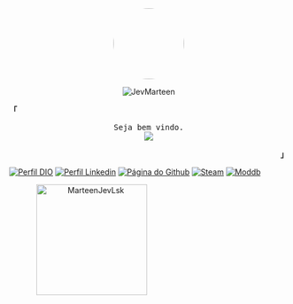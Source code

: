 <div align="center">
  <img src="https://i.pinimg.com/736x/be/82/9b/be829bcfc8fef59967c83a7e2201034c.jpg" width="128" heigth="128" style="border-radius: 60%;"><br>
 </div>
 <p align="center"> <img src="https://komarev.com/ghpvc/?username=MarteenJevLsk&label=Profile%20views&color=blueviolet&style=flat" alt="JevMarteen" /> </p>


<p align="left"><strong><samp>「</samp></strong></p>
  <p align="center">
    <samp>
    Seja bem vindo.
      <br>
        <image src="https://readme-typing-svg.herokuapp.com?font=Space+Mono&weight=900&size=12&duration=3000&pause=1000&color=97a4e2&center=true&width=410&height=45&lines=A+gente+percebe+que+a+%C3%BAnica+coisa+que+se+perde%2C+%C3%A9+tempo+mesmo.;Seu+valor+n%C3%A3o+depende+da+opni%C3%A3o+de+ningu%C3%A9m.;Um+peda%C3%A7o+de+mim+se+vai%2C+e+com+ele%2C+meus+erros.">
    </samp>
  </p>
<p align="right"><strong><samp>」</samp></strong></p>

[![Perfil DIO](https://img.shields.io/badge/JetForkel-432959?style=for-the-badge)](https://jetforkel.com)
[![Perfil Linkedin](https://img.shields.io/badge/Perfil%20Linkedin-432959?style=for-the-badge)](https://www.linkedin.com/in/m%C3%A1rcio-reno-1a2424369/)
[![Página do Github](https://img.shields.io/badge/Página%20do%20Github-432959?style=for-the-badge)](https://marteenjevlsk.github.io/)
[![Steam](https://img.shields.io/badge/Steam-0d1117?style=for-the-badge&logo=steam&logoColor=white)](https://steamcommunity.com/id/_jeweljev/)
[![Moddb](https://img.shields.io/badge/moddb-a8131f?style=for-the-badge)](https://www.moddb.com/members/jevlsk)

<div style="text-align: center;">
  <div style="display: inline-block; height: 100%;">
    <picture>
      <source media="(prefers-color-scheme: dark)" srcset="https://github-readme-stats.vercel.app/api/top-langs?username=MarteenJevLsk&show_icons=true&theme=radical&locale=pt-br&layout=compact" />
      <source media="(prefers-color-scheme: light)" srcset="https://github-readme-stats.vercel.app/api/top-langs?username=MarteenJevLsk&show_icons=true&locale=pt-br&layout=compact" />
      <img align="left" src="https://github-readme-stats.vercel.app/api/top-langs?username=MarteenJevLsk&show_icons=true&theme=radical&locale=pt-br&layout=compact" alt="MarteenJevLsk" style="height: 200px;" />
    </picture>
  </div>

  <div style="display: inline-block; height: 100%;">
    <picture>
      <source media="(prefers-color-scheme: dark)" srcset="https://github-readme-stats.vercel.app/api?username=MarteenJevLsk&show_icons=true&theme=radical&locale=pt-br" />
      <source media="(prefers-color-scheme: light)" srcset="https://github-readme-stats.vercel.app/api?username=MarteenJevLsk&show_icons=true&locale=pt-br" />
      <img align="center" src="https://github-readme-stats.vercel.app/api?username=MartenJevLsk&show_icons=true&theme=radical&locale=pt-br" alt="MarteenJevLsk" style="height: 200px;" />
    </picture>
  </div>
</div>

<h2 align="center">Linguagens:</h2>
<div style="display: flex; align-items: flex-start; align: center">
<table align="center">
  <tr>
    <td align="center" width="96">
        <img src="https://techstack-generator.vercel.app/mysql-icon.svg" alt="icon" width="65" height="65" alt="MySQL" />
      <br>MySQL
    </td>
    <td align="center" width="96">
        <img src="https://techstack-generator.vercel.app/react-icon.svg" alt="icon" width="65" height="65" alt="React"/>
      <br>React
    </td>
    <td align="center" width="96">
        <img src="https://techstack-generator.vercel.app/js-icon.svg" alt="icon" width="65" height="65" alt="Javascript JS"/>
      <br>JavaScript
    </td>
    <td align="center" width="96">
        <img src="https://techstack-generator.vercel.app/sass-icon.svg" alt="icon" width="65" height="65" alt="SaSS"/>
      <br>SaSS
    </td>
    <td align="center" width="96">
        <img src="https://techstack-generator.vercel.app/docker-icon.svg" alt="icon" width="65" height="65" alt="Docker"/>
      <br>Docker
    </td>
    <td align="center" width="96"> 
        <img src="https://techstack-generator.vercel.app/github-icon.svg" width="65" height="65" alt="Github" />
      <br>Github
    </td>
    <td align="center" width="96">
        <img src="https://techstack-generator.vercel.app/nginx-icon.svg" width="65" height="65" alt="Nginx" />
      <br>Nginx
    </td>
    <td align="center" width="100">
        <img src="https://i.imgur.com/1GzLpqX.gif" width="65" height="65" alt="PHP" />
      <br>PHP
    </td>
    <td align="center" width="100">
        <img src="" width="100" height="65" alt="Laravel" />
      <br>Laravel
    </td>
 </tr>
</table>
</div>

<img src="https://github-readme-stats.vercel.app/api/pin/?username=MarteenJevLsk&repo=github-page-portfolio
&theme=dark&title_color=C2FFC7&icon_color=CB9DF0&text_color=ffffff&bg_color=000000" />

<p align="center">
<h2 align="center">Discord</h2>

<a align="center" href="https://discord.com/users/340608909230211074">
<img align="center" src="https://lanyard.cnrad.dev/api/340608909230211074?bg=2B2B2B&borderRadius=&idleMessage=The%20road%20to%20Dorgenville%20is%20arduous.&ignoreAppId=340608909230211074&theme=dark" alt="Discord" />
</a>
</p>

<p align="center">
     <img src="https://capsule-render.vercel.app/api?type=waving&color=gradient&height=100&section=footer"/>
</p>
